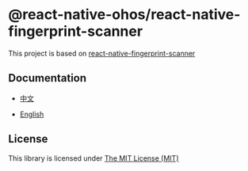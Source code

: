 # @react-native-ohos/react-native-fingerprint-scanner

This project is based on [react-native-fingerprint-scanner](https://github.com/hieuvp/react-native-fingerprint-scanner)

## Documentation

- [中文](https://gitee.com/react-native-oh-library/usage-docs/blob/master/zh-cn/react-native-fingerprint-scanner.md)

- [English](https://gitee.com/react-native-oh-library/usage-docs/blob/master/en/react-native-fingerprint-scanner.md)

## License

This library is licensed under [The MIT License (MIT)](https://github.com/hieuvp/react-native-fingerprint-scanner?tab=readme-ov-file#license)